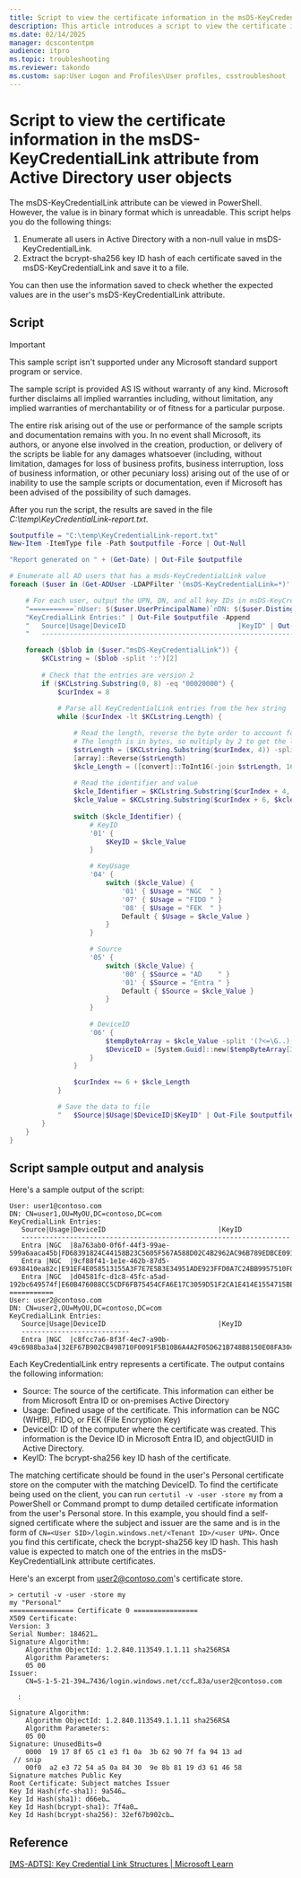 ```yaml
---
title: Script to view the certificate information in the msDS-KeyCredentialLink attribute
description: This article introduces a script to view the certificate information in the msDS-KeyCredentialLink attribute from AD user objects.
ms.date: 02/14/2025
manager: dcscontentpm
audience: itpro
ms.topic: troubleshooting
ms.reviewer: takondo
ms.custom: sap:User Logon and Profiles\User profiles, csstroubleshoot
---
```

# Script to view the certificate information in the msDS-KeyCredentialLink attribute from Active Directory user objects

The msDS-KeyCredentialLink attribute can be viewed in PowerShell. However, the value is in binary format which is unreadable. This script helps you do the following things:

1. Enumerate all users in Active Directory with a non-null value in msDS-KeyCredentialLink.
2. Extract the bcrypt-sha256 key ID hash of each certificate saved in the msDS-KeyCredentialLink and save it to a file.

You can then use the information saved to check whether the expected values are in the user's msDS-KeyCredentialLink attribute.

## Script

> [!IMPORTANT]
> This sample script isn't supported under any Microsoft standard support program or service.
>
> The sample script is provided AS IS without warranty of any kind. Microsoft further disclaims all implied warranties including, without limitation, any implied warranties of merchantability or of fitness for a particular purpose.
>
> The entire risk arising out of the use or performance of the sample scripts and documentation remains with you. In no event shall Microsoft, its authors, or anyone else involved in the creation, production, or delivery of the scripts be liable for any damages whatsoever (including, without limitation, damages for loss of business profits, business interruption, loss of business information, or other pecuniary loss) arising out of the use of or inability to use the sample scripts or documentation, even if Microsoft has been advised of the possibility of such damages.

After you run the script, the results are saved in the file *C:\temp\KeyCredentialLink-report.txt*.

```powershell
$outputfile = "C:\temp\KeyCredentialLink-report.txt"
New-Item -ItemType file -Path $outputfile -Force | Out-Null

"Report generated on " + (Get-Date) | Out-File $outputfile 

# Enumerate all AD users that has a msds-KeyCredentialLink value
foreach ($user in (Get-ADUser -LDAPFilter '(msDS-KeyCredentialLink=*)' -Properties "msDS-KeyCredentialLink")) {

    # For each user, output the UPN, DN, and all key IDs in msDS-KeyCredentialLink
    "===========`nUser: $($user.UserPrincipalName)`nDN: $($user.DistinguishedName)" | Out-File $outputfile -Append
    "KeyCredialLink Entries:" | Out-File $outputfile -Append
    "   Source|Usage|DeviceID                            |KeyID" | Out-File $outputfile -Append
    "   -------------------------------------------------------------------" | Out-File $outputfile -Append

    foreach ($blob in ($user."msDS-KeyCredentialLink")) {
        $KCLstring = ($blob -split ':')[2]
        
        # Check that the entries are version 2
        if ($KCLstring.Substring(0, 8) -eq "00020000") {
            $curIndex = 8   
            
            # Parse all KeyCredentialLink entries from the hex string
            while ($curIndex -lt $KCLstring.Length) {

                # Read the length, reverse the byte order to account for endianess, then convert to an int
                # The length is in bytes, so multiply by 2 to get the length in characters
                $strLength = ($KCLstring.Substring($curIndex, 4)) -split '(?<=\G..)(?!$)'
                [array]::Reverse($strLength)
                $kcle_Length = ([convert]::ToInt16(-join $strLength, 16)) * 2
            
                # Read the identifier and value
                $kcle_Identifier = $KCLstring.Substring($curIndex + 4, 2)
                $kcle_Value = $KCLstring.Substring($curIndex + 6, $kcle_Length)
            
                switch ($kcle_Identifier) {
                    # KeyID 
                    '01' {
                        $KeyID = $kcle_Value
                    }

                    # KeyUsage
                    '04' {
                        switch ($kcle_Value) {
                            '01' { $Usage = "NGC  " }
                            '07' { $Usage = "FIDO " }
                            '08' { $Usage = "FEK  " }
                            Default { $Usage = $kcle_Value }
                        }
                    }

                    # Source
                    '05' {
                        switch ($kcle_Value) {
                            '00' { $Source = "AD    " }
                            '01' { $Source = "Entra " }
                            Default { $Source = $kcle_Value }
                        }
                    }
                    
                    # DeviceID
                    '06' {
                        $tempByteArray = $kcle_Value -split '(?<=\G..)(?!$)'
                        $DeviceID = [System.Guid]::new($tempByteArray[3..0] + $tempByteArray[5..4] + $tempByteArray[7..6] + $tempByteArray[8..16] -join "")
                    }
                }

                $curIndex += 6 + $kcle_Length
            }

            # Save the data to file
            "   $Source|$Usage|$DeviceID|$KeyID" | Out-File $outputfile -Append
        }
    }
}
```

## Script sample output and analysis

Here's a sample output of the script:

```output
User: user1@contoso.com
DN: CN=user1,OU=MyOU,DC=contoso,DC=com
KeyCredialLink Entries:
   Source|Usage|DeviceID                            |KeyID
   -------------------------------------------------------------------
   Entra |NGC  |8a763ab0-0f6f-44f3-99ae-599a6aaca45b|FD68391824C44158B23C5605F567A588D02C4B2962AC96B789EDBCE091CF5067
   Entra |NGC  |9cf88f41-1e1e-462b-87d5-6938410ea82c|E91EF4E058513155A3F7E7E5B3E34951ADE923FFD0A7C24BB9957510F007E2F3
   Entra |NGC  |d04581fc-d1c8-45fc-a5ad-192bc649574f|E60B476088CC5CDF6FB75454CFA6E17C3059D51F2CA1E414E1554715BE6C0527
===========
User: user2@contoso.com
DN: CN=user2,OU=MyOU,DC=contoso,DC=com
KeyCredialLink Entries:
   Source|Usage|DeviceID                            |KeyID
   ---------------------------
   Entra |NGC  |c8fcc7a6-8f3f-4ec7-a90b-49c6988ba3a4|32EF67B902CB498710F0091F5B10B6A4A2F05D621B748B8150E08FA3048F227F
```

Each KeyCredentialLink entry represents a certificate. The output contains the following information:

- Source: The source of the certificate. This information can either be from Microsoft Entra ID or on-premises Active Directory
- Usage: Defined usage of the certificate. This information can be NGC (WHfB), FIDO, or FEK (File Encryption Key)
- DeviceID: ID of the computer where the certificate was created. This information is the Device ID in Microsoft Entra ID, and objectGUID in Active Directory.
- KeyID: The bcrypt-sha256 key ID hash of the certificate.

The matching certificate should be found in the user's Personal certificate store on the computer with the matching DeviceID. To find the certificate being used on the client, you can run `certutil -v -user -store my` from a PowerShell or Command prompt to dump detailed certificate information from the user's Personal store. In this example, you should find a self-signed certificate where the subject and issuer are the same and is in the form of `CN=<User SID>/login.windows.net/<Tenant ID>/<user UPN>`. Once you find this certificate, check the bcrypt-sha256 key ID hash. This hash value is expected to match one of the entries in the msDS-KeyCredentialLink attribute certificates.

Here's an excerpt from user2@contoso.com's certificate store.

```output
> certutil -v -user -store my
my "Personal"
================ Certificate 0 ================
X509 Certificate:
Version: 3
Serial Number: 184621…
Signature Algorithm:
    Algorithm ObjectId: 1.2.840.113549.1.1.11 sha256RSA
    Algorithm Parameters:
    05 00
Issuer:
    CN=S-1-5-21-394…7436/login.windows.net/ccf…83a/user2@contoso.com

  :

Signature Algorithm:
    Algorithm ObjectId: 1.2.840.113549.1.1.11 sha256RSA
    Algorithm Parameters:
    05 00
Signature: UnusedBits=0
    0000  19 17 8f 65 c1 e3 f1 0a  3b 62 90 7f fa 94 13 ad
 // snip
    00f0  a2 e3 72 54 a5 0a 84 30  9e 8b 81 19 d3 61 46 58
Signature matches Public Key
Root Certificate: Subject matches Issuer
Key Id Hash(rfc-sha1): 9a546…
Key Id Hash(sha1): d66eb…
Key Id Hash(bcrypt-sha1): 7f4a0…
Key Id Hash(bcrypt-sha256): 32ef67b902cb…
```

## Reference

[[MS-ADTS]: Key Credential Link Structures | Microsoft Learn](/openspecs/windows_protocols/ms-adts/de61eb56-b75f-4743-b8af-e9be154b47af)
